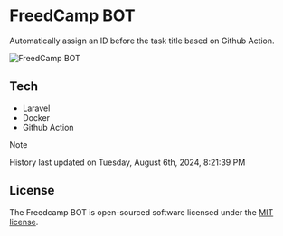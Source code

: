 # FreedCamp BOT

Automatically assign an ID before the task title based on Github Action.

![FreedCamp BOT](https://repository-images.githubusercontent.com/737932867/7d34798b-2680-471c-b089-a78a718d3d6a)

## Tech

- Laravel
- Docker
- Github Action

> [!NOTE]  
> History last updated on Tuesday, August 6th, 2024, 8:21:39 PM

## License

The Freedcamp BOT is open-sourced software licensed under the [MIT license](https://opensource.org/licenses/MIT).
